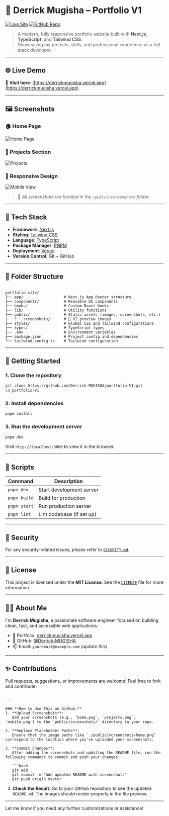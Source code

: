 
# 💼 Derrick Mugisha – Portfolio V1

[![Live Site](https://res.cloudinary.com/dvl1iht4u/image/upload/v1752015956/Screenshot_2025-07-09_010404_sqcu7s.png)](https://derrickmugisha.vercel.app)
[![GitHub Repo](https://img.shields.io/badge/GitHub-Repo-black?style=for-the-badge&logo=github)](https://github.com/Derrick-MUGISHA/portfolio-V1)

> A modern, fully responsive portfolio website built with **Next.js**, **TypeScript**, and **Tailwind CSS**.  
> Showcasing my projects, skills, and professional experience as a full-stack developer.

---

## 🌐 Live Demo

🔗 **Visit here**: [https://derrickmugisha.vercel.app](https://derrickmugisha.vercel.app)

---

## 🖼️ Screenshots

### 🏠 Home Page
![Home Page](./public/screenshots/home.png)

### 📂 Projects Section
![Projects](./public/screenshots/projects.png)

### 📱 Responsive Design
![Mobile View](./public/screenshots/mobile.png)

> 📸 _All screenshots are located in the `/public/screenshots` folder._

---

## 🚀 Tech Stack

- **Framework**: [Next.js](https://nextjs.org/)
- **Styling**: [Tailwind CSS](https://tailwindcss.com/)
- **Language**: [TypeScript](https://www.typescriptlang.org/)
- **Package Manager**: [PNPM](https://pnpm.io/)
- **Deployment**: [Vercel](https://vercel.com/)
- **Version Control**: Git + GitHub

---

## 📁 Folder Structure

```

portfolio-site/
├── app/                  # Next.js App Router structure
├── components/           # Reusable UI components
├── hooks/                # Custom React hooks
├── lib/                  # Utility functions
├── public/               # Static assets (images, screenshots, etc.)
│   └── screenshots/      # 📸 UI preview images
├── styles/               # Global CSS and Tailwind configurations
├── types/                # TypeScript types
├── .env                  # Environment variables
├── package.json          # Project config and dependencies
└── tailwind.config.ts    # Tailwind configuration

````

---

## 🧰 Getting Started

### 1. Clone the repository

```bash
git clone https://github.com/Derrick-MUGISHA/portfolio-V1.git
cd portfolio-V1
````

### 2. Install dependencies

```bash
pnpm install
```

### 3. Run the development server

```bash
pnpm dev
```

Visit `http://localhost:3000` to view it in the browser.

---

## 📜 Scripts

| Command      | Description               |
| ------------ | ------------------------- |
| `pnpm dev`   | Start development server  |
| `pnpm build` | Build for production      |
| `pnpm start` | Run production server     |
| `pnpm lint`  | Lint codebase (if set up) |

---

## 🔐 Security

For any security-related issues, please refer to [`SECURITY.md`](./SECURITY.md).

---

## 📄 License

This project is licensed under the **MIT License**. See the [`LICENSE`](./LICENSE) file for more information.

---

## 🙋‍♂️ About Me

I'm **Derrick Mugisha**, a passionate software engineer focused on building clean, fast, and accessible web applications.

* 💼 Portfolio: [derrickmugisha.vercel.app](https://derrickmugisha.vercel.app)
* 🐙 GitHub: [@Derrick-MUGISHA](https://github.com/Derrick-MUGISHA)
* 📫 Email: `youremail@example.com` *(update this)*

---

## ✨ Contributions

Pull requests, suggestions, or improvements are welcome! Feel free to fork and contribute.

````

---

### **How to Use This on GitHub:**
1. **Upload Screenshots**:  
   Add your screenshots (e.g., `home.png`, `projects.png`, `mobile.png`) to the `public/screenshots/` directory in your repo.

2. **Replace Placeholder Paths**:  
   Ensure that the image paths like `./public/screenshots/home.png` correspond to the location where you've uploaded your screenshots.

3. **Commit Changes**:  
   After adding the screenshots and updating the README file, run the following commands to commit and push your changes:

   ```bash
   git add .
   git commit -m "Add updated README with screenshots"
   git push origin master
````

4. **Check the Result**:
   Go to your GitHub repository to see the updated `README.md`. The images should render properly in the file preview.

---

Let me know if you need any further customizations or assistance!
